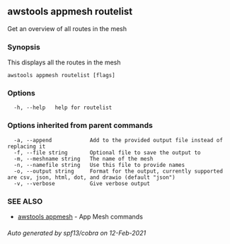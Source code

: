 ## awstools appmesh routelist

Get an overview of all routes in the mesh

### Synopsis

This displays all the routes in the mesh

```
awstools appmesh routelist [flags]
```

### Options

```
  -h, --help   help for routelist
```

### Options inherited from parent commands

```
  -a, --append            Add to the provided output file instead of replacing it
  -f, --file string       Optional file to save the output to
  -m, --meshname string   The name of the mesh
  -n, --namefile string   Use this file to provide names
  -o, --output string     Format for the output, currently supported are csv, json, html, dot, and drawio (default "json")
  -v, --verbose           Give verbose output
```

### SEE ALSO

* [awstools appmesh](awstools_appmesh.md)	 - App Mesh commands

###### Auto generated by spf13/cobra on 12-Feb-2021
